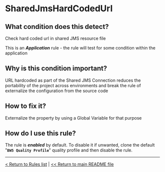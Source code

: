 # SharedJmsHardCodedUrl

## What condition does this detect?

Check hard coded url in shared JMS resource file

This is an ***Application*** rule - the rule will test for some condition within the application

## Why is this condition important?

URL hardcoded as part of the Shared JMS Connection reduces the portability of the project across environments and break the rule of externalize the configuration from the source code

## How to fix it?

Externalize the property by using a Global Variable for that purpose

## How do I use this rule?

The rule is **_enabled_** by default. To disable it if unwanted, clone the default "**`BW5 Quality Profile`**" quality profile and then disable the rule.

---
[< Return to Rules list](./RULES.md) |  [<< Return to main README file](../../../README.md)
